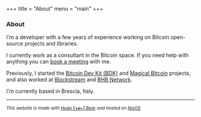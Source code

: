 +++
title = "About"
menu = "main"
+++

### About

I'm a developer with a few years of experience working on Bitcoin open-source projects and libraries.

I currently work as a consultant in the Bitcoin space. If you need help with anything you can [book a meeting](/book-my-time) with me.

Previously, I started the [Bitcoin Dev Kit (BDK)](https://bitcoindevkit.org) and [Magical Bitcoin](https://github.com/MagicalBitcoin) projects, and also
worked at [Blockstream](https://blockstream.com) and [BHB Network](https://twitter.com/BHBnetwork).

I'm currently based in Brescia, Italy.

---

<small><em>This website is made with [Hugo ʕ•ᴥ•ʔ Bear](https://github.com/janraasch/hugo-bearblog/) and hosted on [NixOS](https://nixos.org)</em></small>
